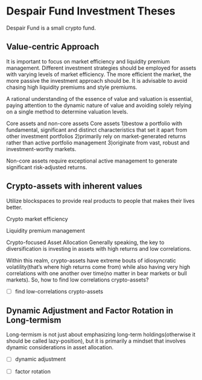 # Despair Fund Investment Theses

Despair Fund is a small crypto fund.

## Value-centric Approach
It is important to focus on market efficiency and liquidity premium management. Different investment strategies should be employed for assets with varying levels of market efficiency. The more efficient the market, the more passive the investment approach should be. It is advisable to avoid chasing high liquidity premiums and style premiums. 

A rational understanding of the essence of value and valuation is essential, paying attention to the dynamic nature of value and avoiding solely relying on a single method to determine valuation levels.

Core assets and non-core assets
Core assets 1)bestow a portfolio with fundamental, significant and distinct characteristics that set it apart from other investment portfolios 2)primarily rely on market-generated returns rather than active portfolio management 3)originate from vast, robust and investment-worthy markets.

Non-core assets require exceptional active management to generate significant risk-adjusted returns.



## Crypto-assets with inherent values
Utilize blockspaces to provide real products to people that makes their lives better.

Crypto market efficiency

Liquidity premium management

Crypto-focused Asset Allocation
Generally speaking, the key to diversification is investing in assets with high returns and low correlations.

Within this realm, crypto-assets have extreme bouts of idiosyncratic volatility(that’s where high returns come from) while also having very high correlations with one another over time(no matter in bear markets or bull markets). So, how to find low correlations crypto-assets? 

- [ ] find low-correlations crypto-assets

## Dynamic Adjustment and Factor Rotation in Long-termism
Long-termism is not just about emphasizing long-term holdings(otherwise it should be called lazy-position), but it is primarily a mindset that involves dynamic considerations in asset allocation. 

- [ ] dynamic adjustment

- [ ] factor rotation
